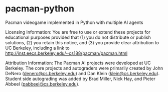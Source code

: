 # pacman-python

Pacman videogame implemented in Python with multiple AI agents


Licensing Information:  You are free to use or extend these projects for 
educational purposes provided that (1) you do not distribute or publish 
solutions, (2) you retain this notice, and (3) you provide clear 
attribution to UC Berkeley, including a link to 
http://inst.eecs.berkeley.edu/~cs188/pacman/pacman.html

Attribution Information: The Pacman AI projects were developed at UC Berkeley.
The core projects and autograders were primarily created by John DeNero 
(denero@cs.berkeley.edu) and Dan Klein (klein@cs.berkeley.edu).
Student side autograding was added by Brad Miller, Nick Hay, and 
Pieter Abbeel (pabbeel@cs.berkeley.edu).
